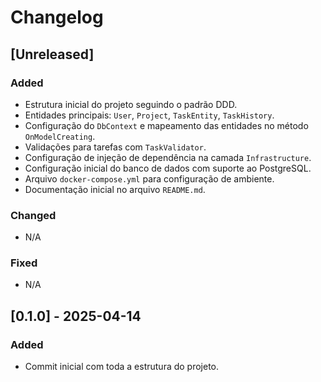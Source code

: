 # Changelog

## [Unreleased]

### Added
- Estrutura inicial do projeto seguindo o padrão DDD.
- Entidades principais: `User`, `Project`, `TaskEntity`, `TaskHistory`.
- Configuração do `DbContext` e mapeamento das entidades no método `OnModelCreating`.
- Validações para tarefas com `TaskValidator`.
- Configuração de injeção de dependência na camada `Infrastructure`.
- Configuração inicial do banco de dados com suporte ao PostgreSQL.
- Arquivo `docker-compose.yml` para configuração de ambiente.
- Documentação inicial no arquivo `README.md`.

### Changed
- N/A

### Fixed
- N/A

## [0.1.0] - 2025-04-14

### Added
- Commit inicial com toda a estrutura do projeto.